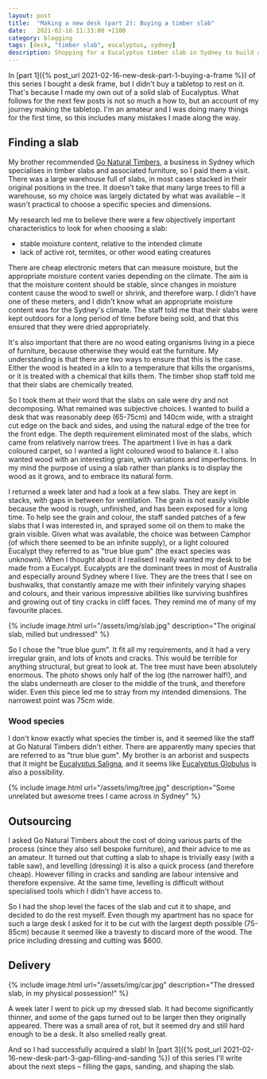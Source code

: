 ```yaml
---
layout: post
title:  "Making a new desk (part 2): Buying a timber slab"
date:   2021-02-16 11:33:00 +1100
category: blogging
tags: [desk, "timber slab", eucalyptus, sydney]
description: Shopping for a Eucalyptus timber slab in Sydney to build a desk
---
```


In [part 1]({% post_url 2021-02-16-new-desk-part-1-buying-a-frame %}) of this series I bought a desk frame, but I didn't buy a tabletop to rest on it. That's because I made my own out of a solid slab of Eucalyptus. What follows for the next few posts is not so much a how to, but an account of my journey making the tabletop. I'm an amateur and I was doing many things for the first time, so this includes many mistakes I made along the way.

## Finding a slab

My brother recommended [Go Natural Timbers][gonaturaltimbers], a business in Sydney which specialises in timber slabs and associated furniture, so I paid them a visit. There was a large warehouse full of slabs, in most cases stacked in their original positions in the tree. It doesn't take that many large trees to fill a warehouse, so my choice was largely dictated by what was available &ndash; it wasn't practical to choose a specific species and dimensions.

My research led me to believe there were a few objectively important characteristics to look for when choosing a slab:
 - stable moisture content, relative to the intended climate
 - lack of active rot, termites, or other wood eating creatures

There are cheap electronic meters that can measure moisture, but the appropriate moisture content varies depending on the climate. The aim is that the moisture content should be stable, since changes in moisture content cause the wood to swell or shrink, and therefore warp. I didn't have one of these meters, and I didn't know what an appropriate moisture content was for the Sydney's climate. The staff told me that their slabs were kept outdoors for a long period of time before being sold, and that this ensured that they were dried appropriately.

It's also important that there are no wood eating organisms living in a piece of furniture, because otherwise they would eat the furniture. My understanding is that there are two ways to ensure that this is the case. Either the wood is heated in a kiln to a temperature that kills the organisms, or it is treated with a chemical that kills them. The timber shop staff told me that their slabs are chemically treated.

So I took them at their word that the slabs on sale were dry and not decomposing. What remained was subjective choices. I wanted to build a desk that was reasonably deep (65-75cm) and 140cm wide, with a straight cut edge on the back and sides, and using the natural edge of the tree for the front edge. The depth requirement eliminated most of the slabs, which came from relatively narrow trees. The apartment I live in has a dark coloured carpet, so I wanted a light coloured wood to balance it. I also wanted wood with an interesting grain, with variations and imperfections. In my mind the purpose of using a slab rather than planks is to display the wood as it grows, and to embrace its natural form.

I returned a week later and had a look at a few slabs. They are kept in stacks, with gaps in between for ventilation. The grain is not easily visible because the wood is rough, unfinished, and has been exposed for a long time. To help see the grain and colour, the staff sanded patches of a few slabs that I was interested in, and sprayed some oil on them to make the grain visible. Given what was available, the choice was between Camphor (of which there seemed to be an infinite supply), or a light coloured Eucalypt they referred to as "true blue gum" (the exact species was unknown). When I thought about it I realised I really wanted my desk to be made from a Eucalypt. Eucalypts are the dominant trees in most of Australia and especially around Sydney where I live. They are the trees that I see on bushwalks, that constantly amaze me with their infinitely varying shapes and colours, and their various impressive abilities like surviving bushfires and growing out of tiny cracks in cliff faces. They remind me of many of my favourite places.

{% include image.html url="/assets/img/slab.jpg" description="The original slab, milled but undressed" %}

So I chose the "true blue gum". It fit all my requirements, and it had a very irregular grain, and lots of knots and cracks. This would be terrible for anything structural, but great to look at. The tree must have been absolutely enormous. The photo shows only half of the log (the narrower half!), and the slabs underneath are closer to the middle of the trunk, and therefore wider. Even this piece led me to stray from my intended dimensions. The narrowest point was 75cm wide.

### Wood species

I don't know exactly what species the timber is, and it seemed like the staff at Go Natural Timbers didn't either. There are apparently many species that are referred to as "true blue gum". My brother is an arborist and suspects that it might be [Eucalyptus Saligna][saligna], and it seems like [Eucalyptus Globulus][globulus] is also a possibility.

{% include image.html url="/assets/img/tree.jpg" description="Some unrelated but awesome trees I came across in Sydney" %}

## Outsourcing

I asked Go Natural Timbers about the cost of doing various parts of the process (since they also sell bespoke furniture), and their advice to me as an amateur. It turned out that cutting a slab to shape is trivially easy (with a table saw), and levelling (dressing) it is also a quick process (and therefore cheap). However filling in cracks and sanding are labour intensive and therefore expensive. At the same time, levelling is difficult without specialised tools which I didn't have access to.

So I had the shop level the faces of the slab and cut it to shape, and decided to do the rest myself. Even though my apartment has no space for such a large desk I asked for it to be cut with the largest depth possible (75-85cm) because it seemed like a travesty to discard more of the wood. The price including dressing and cutting was $600.

## Delivery

{% include image.html url="/assets/img/car.jpg" description="The dressed slab, in my physical possession!" %}

A week later I went to pick up my dressed slab. It had become significantly thinner, and some of the gaps turned out to be larger then they originally appeared. There was a small area of rot, but it seemed dry and still hard enough to be a desk. It also smelled really great.

And so I had successfully acquired a slab! In [part 3]({% post_url 2021-02-16-new-desk-part-3-gap-filling-and-sanding %}) of this series I'll write about the next steps &ndash; filling the gaps, sanding, and shaping the slab.

[gonaturaltimbers]: https://www.gonaturaltimbers.com.au/
[saligna]: https://en.wikipedia.org/wiki/Eucalyptus_saligna
[globulus]: https://en.wikipedia.org/wiki/Eucalyptus_globulus
